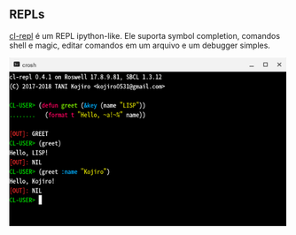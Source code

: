 ## REPLs

[cl-repl](https://github.com/koji-kojiro/cl-repl) é um REPL ipython-like.
Ele suporta symbol completion, comandos shell e magic, editar comandos em um arquivo
e um debugger simples.

<img src="../../assets/cl-repl.png"
     style="width: 500px"/>

